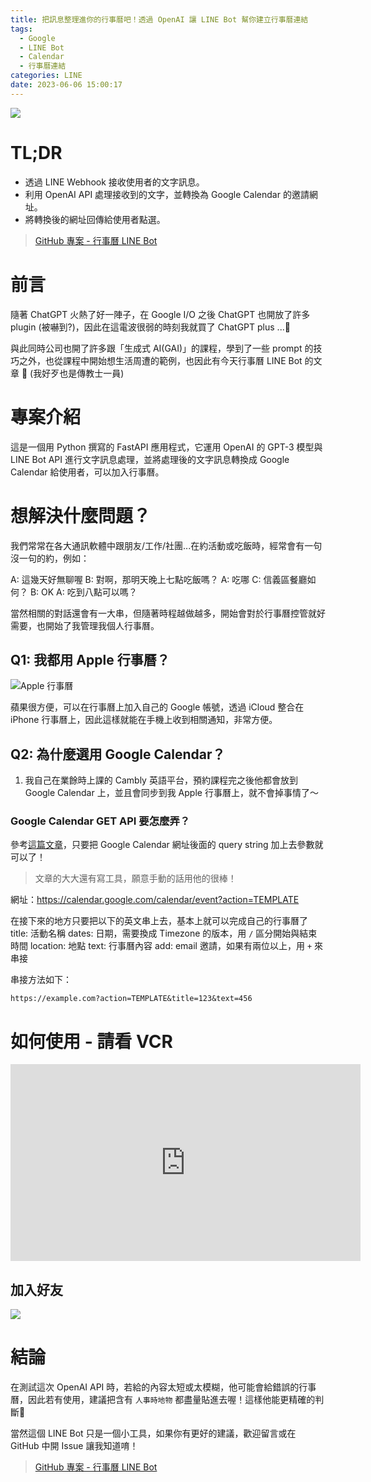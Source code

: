 ```yaml
---
title: 把訊息整理進你的行事曆吧！透過 OpenAI 讓 LINE Bot 幫你建立行事曆連結
tags:
  - Google
  - LINE Bot
  - Calendar
  - 行事曆連結
categories: LINE
date: 2023-06-06 15:00:17
---
```



![](https://nijialin.com/images/2023/GAI/calendar.jpeg)

# TL;DR

- 透過 LINE Webhook 接收使用者的文字訊息。
- 利用 OpenAI API 處理接收到的文字，並轉換為 Google Calendar 的邀請網址。
- 將轉換後的網址回傳給使用者點選。

> [GitHub 專案 - 行事曆 LINE Bot](https://github.com/louis70109/calendar-linebot)

# 前言

隨著 ChatGPT 火熱了好一陣子，在 Google I/O 之後 ChatGPT 也開放了許多 plugin (被嚇到?)，因此在這電波很弱的時刻我就買了 ChatGPT plus ...🧐

與此同時公司也開了許多跟「生成式 AI(GAI)」的課程，學到了一些 prompt 的技巧之外，也從課程中開始想生活周遭的範例，也因此有今天行事曆 LINE Bot 的文章 🎉 (我好歹也是傳教士一員)

<!-- more -->

# 專案介紹

這是一個用 Python 撰寫的 FastAPI 應用程式，它運用 OpenAI 的 GPT-3 模型與 LINE Bot API 進行文字訊息處理，並將處理後的文字訊息轉換成 Google Calendar 給使用者，可以加入行事曆。

# 想解決什麼問題？

我們常常在各大通訊軟體中跟朋友/工作/社團...在約活動或吃飯時，經常會有一句沒一句的約，例如：

A: 這幾天好無聊喔
B: 對啊，那明天晚上七點吃飯嗎？
A: 吃哪
C: 信義區餐廳如何？
B: OK
A: 吃到八點可以嗎？

當然相關的對話還會有一大串，但隨著時程越做越多，開始會對於行事曆控管就好需要，也開始了我管理我個人行事曆。

## Q1: 我都用 Apple 行事曆？

![Apple 行事曆](https://nijialin.com/images/2023/GAI/apple.png)

蘋果很方便，可以在行事曆上加入自己的 Google 帳號，透過 iCloud 整合在 iPhone 行事曆上，因此這樣就能在手機上收到相關通知，非常方便。

## Q2: 為什麼選用 Google Calendar？

1. 我自己在業餘時上課的 Cambly 英語平台，預約課程完之後他都會放到 Google Calendar 上，並且會同步到我 Apple 行事曆上，就不會掉事情了～

### Google Calendar GET API 要怎麼弄？

參考[這篇文章](https://blog.pulipuli.info/2016/12/google-google-calendar-new-event-url.html)，只要把 Google Calendar 網址後面的 query string 加上去參數就可以了！

> 文章的大大還有寫工具，願意手動的話用他的很棒！

網址：https://calendar.google.com/calendar/event?action=TEMPLATE

在接下來的地方只要把以下的英文串上去，基本上就可以完成自己的行事曆了
title: 活動名稱
dates: 日期，需要換成 Timezone 的版本，用 `/` 區分開始與結束時間
location: 地點
text: 行事曆內容
add: email 邀請，如果有兩位以上，用 `+` 來串接

串接方法如下：

```
https://example.com?action=TEMPLATE&title=123&text=456
```

# 如何使用 - 請看 VCR

<iframe width="560" height="315" src="https://www.youtube.com/embed/5JTU15VtDAw" title="YouTube video player" frameborder="0" allow="accelerometer; autoplay; clipboard-write; encrypted-media; gyroscope; picture-in-picture; web-share" allowfullscreen></iframe>

## 加入好友

![](https://raw.githubusercontent.com/louis70109/calendar-linebot/main/screenshot/qrcode..jpeg)

# 結論

在測試這次 OpenAI API 時，若給的內容太短或太模糊，他可能會給錯誤的行事曆，因此若有使用，建議把含有 `人事時地物` 都盡量貼進去喔！這樣他能更精確的判斷💪

當然這個 LINE Bot 只是一個小工具，如果你有更好的建議，歡迎留言或在 GitHub 中開 Issue 讓我知道唷！

> [GitHub 專案 - 行事曆 LINE Bot](https://github.com/louis70109/calendar-linebot)
